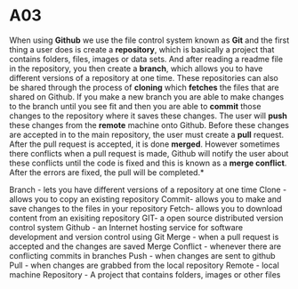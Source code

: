 # A03
When using **Github** we use the file control system known as **Git** and the first thing a user does is create a **repository**, which is basically a project that contains folders, files, images or data sets. And after reading a readme file in the repository, you then create a **branch**, which allows you to have different versions of a repository at one time. These repositories can also be shared through the process of **cloning** which **fetches** the files that are shared on Github. If you make a new branch you are able to make changes to the branch until you see fit and then you are able to **commit** those changes to the repository where it saves these changes. The user will **push** these changes from the **remote** machine onto Github. Before these changes are accepted in to the main repository, the user must create a **pull** request. After the pull request is accepted, it is done **merged**. However sometimes there conflicts when a pull request is made, Github will notify the user about these conflicts until the code is fixed and this is known as a **merge conflict**. After the errors are fixed, the pull will be completed.*


Branch - lets you have different versions of a repository at one time
Clone -  allows you to copy an existing repository
Commit- allows you to make and save changes to the files in your repository
Fetch- allows you to download content from an exisiting repository
GIT- a open source distributed version control system
Github - an Internet hosting service for software development and version control using Git
Merge - when a pull request is accepted and the changes are saved
Merge Conflict - whenever there are conflicting commits in branches
Push - when changes are sent to github
Pull - when changes are grabbed from the local repository
Remote - local machine
Repository - A project that contains folders, images or other files
